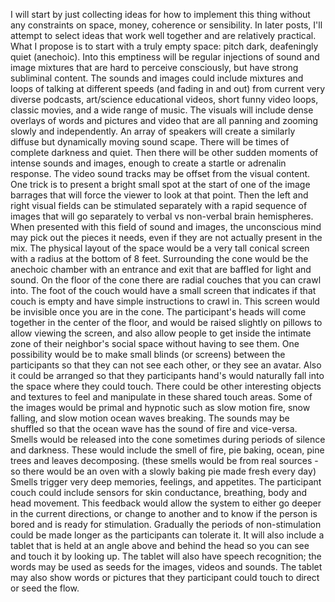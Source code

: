 I will start by just collecting ideas for how to implement this thing without any constraints on space, money, coherence or sensibility. In later posts, I'll attempt to select ideas that work well together and are relatively practical.
What I propose is to start with a truly empty space: pitch dark, deafeningly quiet (anechoic). Into this emptiness will be regular injections of sound and image mixtures that are hard to perceive consciously, but have strong subliminal content. The sounds and images could include mixtures and loops of talking at different speeds (and fading in and out) from current very diverse podcasts, art/science educational videos, short funny video loops, classic movies, and a wide range of music. The visuals will include dense overlays of words and pictures and video that are all panning and zooming slowly and independently. An array of speakers will create a similarly diffuse but dynamically moving sound scape. There will be times of complete darkness and quiet. Then there will be other sudden moments of intense sounds and images, enough to create a startle or adrenalin response. The video sound tracks may be offset from the visual content.
One trick is to present a bright small spot at the start of one of the image barrages that will force the viewer to look at that point. Then the left and right visual fields can be stimulated separately with a rapid sequence of images that will go separately to verbal vs non-verbal brain hemispheres.
When presented with this field of sound and images, the unconscious mind may pick out the pieces it needs, even if they are not actually present in the mix.
The physical layout of the space would be a very tall conical screen with a radius at the bottom of 8 feet. Surrounding the cone would be the anechoic chamber with an entrance and exit that are baffled for light and sound. On the floor of the cone there are radial couches that you can crawl into. The foot of the couch would have a small screen that indicates if that couch is empty and have simple instructions to crawl in. This screen would be invisible once you are in the cone. The participant's heads will come together in the center of the floor, and would be raised slightly on pillows to allow viewing the screen, and also allow people to get inside the intimate zone of their neighbor's social space without having to see them. One possibility would be to make small blinds (or screens) between the participants so that they can not see each other, or they see an avatar. Also it could be arranged so that they participants hand's would naturally fall into the space where they could touch. There could be other interesting objects and textures to feel and manipulate in these shared touch areas.
Some of the images would be primal and hypnotic such as slow motion fire, snow falling, and slow motion ocean waves breaking. The sounds may be shuffled so that the ocean wave has the sound of fire and vice-versa.
Smells would be released into the cone sometimes during periods of silence and darkness. These would include the smell of fire, pie baking, ocean, pine trees and leaves decomposing. (these smells would be from real sources - so there would be an oven with a slowly baking pie made fresh every day) Smells trigger very deep memories, feelings, and appetites.
The participant couch could include sensors for skin conductance, breathing, body and head movement. This feedback would allow the system to either go deeper in the current directions, or change to another and to know if the person is bored and is ready for stimulation. Gradually the periods of non-stimulation could be made longer as the participants can tolerate it. It will also include a tablet that is held at an angle above and behind the head so you can see and touch it by looking up. The tablet will also have speech recognition; the words may be used as seeds for the images, videos and sounds. The tablet may also show words or pictures that they participant could touch to direct or seed the flow.
